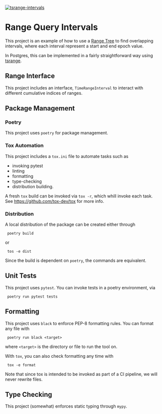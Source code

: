 [![tsrange-intervals](https://github.com/ajponte/tsrange_intervals/actions/workflows/python-app.yml/badge.svg)](https://github.com/ajponte/tsrange_intervals/actions/workflows/python-app.yml)

# Range Query Intervals

This project is an example of how to use a [Range Tree](https://en.wikipedia.org/wiki/Range_tree)
to find overlapping intervals, where each interval represent a start and end epoch value.

In Postgres, this can be implemented in a fairly straightforward way using [tsrange](https://www.postgresql.org/docs/current/rangetypes.html).

## Range Interface
This project includes an interface, `TimeRangeInterval` to interact with different cumulative indices of ranges.

## Package Management
### Poetry
This project uses `poetry` for package management.

### Tox Automation
This project includes a `tox.ini` file to automate tasks such as
* invoking pytest
* linting
* formatting
* type-checking
* distribution building.

A fresh `tox` build can be invoked via `tox -r`, which whill invoke each task.
See https://github.com/tox-dev/tox for more info.

### Distribution
A local distribution of the package can be created either through
```shell
 poetry build
```
or
```shell
 tos -e dist
```
Since the build is dependent on `poetry`, the commands are equivalent.

## Unit Tests
This project uses `pytest`. You can invoke tests in a poetry environment, via
```shell
 poetry run pytest tests
```

## Formatting
This project uses `black` to enforce PEP-8 formatting rules.
You can format any file with
```shell
 poetry run black <target>
```
where `<target>` is the directory or file to run the tool on.

With `tox`, you can also check formatting any time with
```shell
 tox -e format
```
Note that since tox is intended to be invoked as part of a CI
pipeline, we will never rewrite files.

## Type Checking
This project (somewhat) enforces static typing through `mypy`.
